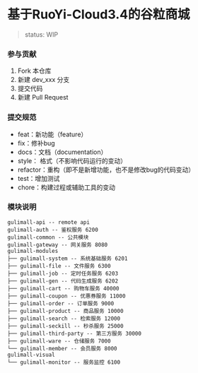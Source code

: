 # 基于RuoYi-Cloud3.4的谷粒商城
> status: WIP

### 参与贡献
1. Fork 本仓库
2. 新建 dev_xxx 分支
3. 提交代码
4. 新建 Pull Request

### 提交规范
- feat：新功能（feature）
- fix：修补bug
- docs：文档（documentation）
- style： 格式（不影响代码运行的变动）
- refactor：重构（即不是新增功能，也不是修改bug的代码变动）
- test：增加测试
- chore：构建过程或辅助工具的变动

### 模块说明
```text
gulimall-api -- remote api
gulimall-auth -- 鉴权服务 6200
gulimall-common -- 公共模块
gulimall-gateway -- 网关服务 8080
gulimall-modules
├── gulimall-system -- 系统基础服务 6201
├── gulimall-file -- 文件服务 6300
├── gulimall-job -- 定时任务服务 6203
├── gulimall-gen -- 代码生成服务 6202
├── gulimall-cart -- 购物车服务 40000
├── gulimall-coupon -- 优惠券服务 11000
├── gulimall-order -- 订单服务 9000
├── gulimall-product -- 商品服务 10000
├── gulimall-search -- 检索服务 12000
├── gulimall-seckill -- 秒杀服务 25000
├── gulimall-third-party -- 第三方服务 30000
├── gulimall-ware -- 仓储服务 7000
└── gulimall-member -- 会员服务 8000
gulimall-visual
└── gulimall-monitor -- 服务监控 6100
```
